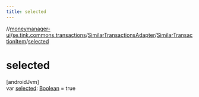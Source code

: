 ```yaml
---
title: selected
---
```

//[moneymanager-ui](../../../../index.html)/[se.tink.commons.transactions](../../index.html)/[SimilarTransactionsAdapter](../index.html)/[SimilarTransactionItem](index.html)/[selected](selected.html)



# selected



[androidJvm]\
var [selected](selected.html): [Boolean](https://kotlinlang.org/api/latest/jvm/stdlib/kotlin/-boolean/index.html) = true




